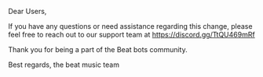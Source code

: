 Dear Users,

If you have any questions or need assistance regarding this change, please feel free to reach out to our support team at https://discord.gg/TtQU469mRf

Thank you for being a part of the Beat bots community.

Best regards, the beat music team
